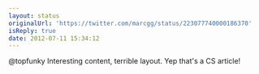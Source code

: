 ```yaml
---
layout: status
originalUrl: 'https://twitter.com/marcgg/status/223077740000186370'
isReply: true
date: 2012-07-11 15:34:12
---
```


@topfunky Interesting content, terrible layout. Yep that's a CS article!

